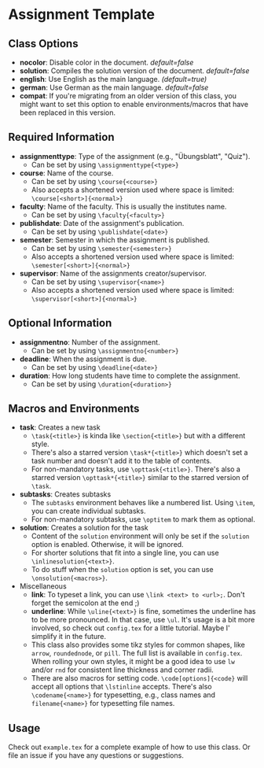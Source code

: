 # Assignment Template

## Class Options

- **nocolor**: Disable color in the document. _default=false_
- **solution**: Compiles the solution version of the document. _default=false_
- **english**: Use English as the main language. _(default=true)_
- **german**: Use German as the main language. _default=false_
- **compat**: If you're migrating from an older version of this class, you might want to
  set this option to enable environments/macros that have been replaced in this version.

## Required Information

- **assignmenttype**: Type of the assignment (e.g., "Übungsblatt", "Quiz").
  - Can be set by using `\assignmenttype{<type>}`
- **course**: Name of the course.
  - Can be set by using `\course{<course>}`
  - Also accepts a shortened version used where space is limited: `\course[<short>]{<normal>}`
- **faculty**: Name of the faculty. This is usually the institutes name.
  - Can be set by using `\faculty{<faculty>}`
- **publishdate**: Date of the assignment's publication.
  - Can be set by using `\publishdate{<date>}`
- **semester**: Semester in which the assignment is published.
  - Can be set by using `\semester{<semester>}`
  - Also accepts a shortened version used where space is limited: `\semester[<short>]{<normal>}`
- **supervisor**: Name of the assignments creator/supervisor.
  - Can be set by using `\supervisor{<name>}`
  - Also accepts a shortened version used where space is limited: `\supervisor[<short>]{<normal>}`

## Optional Information

- **assignmentno**: Number of the assignment.
  - Can be set by using `\assignmentno{<number>}`
- **deadline**: When the assignment is due.
  - Can be set by using `\deadline{<date>}`
- **duration**: How long students have time to complete the assignment.
  - Can be set by using `\duration{<duration>}`

## Macros and Environments

- **task**: Creates a new task
  - `\task{<title>}` is kinda like `\section{<title>}` but with a different style.
  - There's also a starred version `\task*{<title>}` which doesn't set a task number and
    doesn't add it to the table of contents.
  - For non-mandatory tasks, use `\opttask{<title>}`. There's also a starred version
    `\opttask*{<title>}` similar to the starred version of `\task`.
- **subtasks**: Creates subtasks
  - The `subtasks` environment behaves like a numbered list. Using `\item`, you can
    create individual subtasks.
  - For non-mandatory subtasks, use `\optitem` to mark them as optional.
- **solution**: Creates a solution for the task
  - Content of the `solution` environment will only be set if the `solution` option is
    enabled. Otherwise, it will be ignored.
  - For shorter solutions that fit into a single line, you can use `\inlinesolution{<text>}`.
  - To do stuff when the `solution` option is set, you can use `\onsolution{<macros>}`.
- Miscellaneous
  - **link**: To typeset a link, you can use `\link <text> to <url>;`. Don't forget the
    semicolon at the end ;)
  - **underline**: While `\uline{<text>}` is fine, sometimes the underline has to be
    more pronounced. In that case, use `\ul`. It's usage is a bit more involved, so
    check out `config.tex` for a little tutorial. Maybe I' simplify it in the future.
  - This class also provides some tikz styles for common shapes, like `arrow`,
    `roundednode`, or `pill`. The full list is available in `config.tex`. When rolling
    your own styles, it might be a good idea to use `lw` and/or `rnd` for consistent
    line thickness and corner radii.
  - There are also macros for setting code. `\code[options]{<code}` will accept all
    options that `\lstinline` accepts. There's also `\codename{<name>}` for typesetting,
    e.g., class names and `filename{<name>}` for typesetting file names.

## Usage

Check out `example.tex` for a complete example of how to use this class. Or file an
issue if you have any questions or suggestions.
